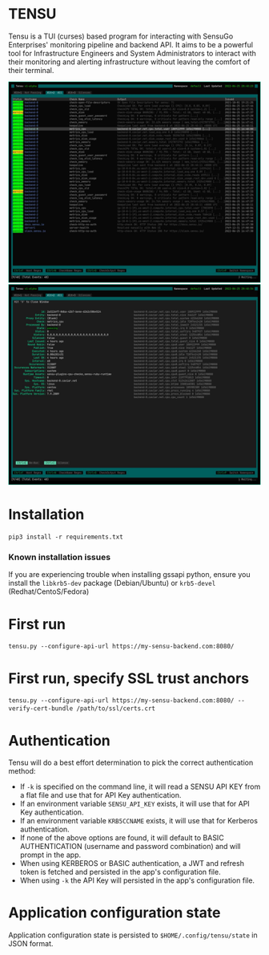 # TENSU
Tensu is a TUI (curses) based program for interacting with SensuGo Enterprises' monitoring pipeline and backend API. It aims to be a powerful tool for Infrastructure Engineers and System Administrators to interact with their monitoring and alerting infrastructure without leaving the comfort of their terminal.

![screenshot](/misc/screenshot-1.jpg "Screenshot")
![screenshot](/misc/screenshot-2.jpg "Screenshot")

# Installation
```
pip3 install -r requirements.txt
```

### Known installation issues
If you are experiencing trouble when installing gssapi python, ensure you install the `libkrb5-dev` package (Debian/Ubuntu) or `krb5-devel` (Redhat/CentoS/Fedora)

# First run
```
tensu.py --configure-api-url https://my-sensu-backend.com:8080/
```

# First run, specify SSL trust anchors
```
tensu.py --configure-api-url https://my-sensu-backend.com:8080/ --verify-cert-bundle /path/to/ssl/certs.crt
```

# Authentication
Tensu will do a best effort determination to pick the correct authentication method:

* If `-k` is specified on the command line, it will read a SENSU API KEY from a flat file and use that for API Key authentication.
* If an environment variable `SENSU_API_KEY` exists, it will use that for API Key authentication.
* If an environment variable `KRB5CCNAME` exists, it will use that for Kerberos authentication.
* If none of the above options are found, it will default to BASIC AUTHENTICATION (username and password combination) and will prompt in the app.
* When using KERBEROS or BASIC authentication, a JWT and refresh token is fetched and persisted in the app's configuration file.
* When using `-k` the API Key will persisted in the app's configuration file.

# Application configuration state
Application configuration state is persisted to `$HOME/.config/tensu/state` in JSON format.


